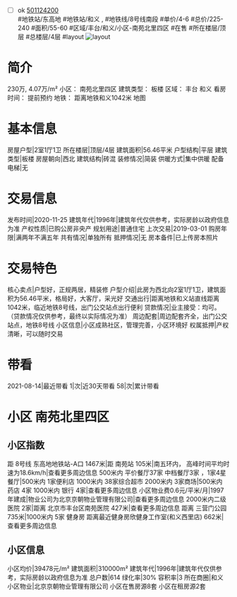 - [ ] ok [501124200](https://bj.5i5j.com/ershoufang/501124200.html)  
 #地铁站/东高地 #地铁站/和义 ,  #地铁线/8号线南段
#单价/4-6 #总价/225-240 #面积/55-60   #区域/丰台/和义/小区-南苑北里四区 #在售 #所在楼层/顶层 #总楼层/4层 #layout 
![layout](http://image2a.5i5j.com/bdir/layout/fb9a58934694440cb5d3e0818d8fb4f0.jpg_P5.jpg) 
# 简介 
 230万,  4.07万/m² 
小区： 南苑北里四区
建筑类型： 板楼
区域： 丰台 和义
看房时间： 提前预约
地铁： 距离地铁和义1042米 地图
# 基本信息 
 房屋户型|2室1厅1卫
所在楼层|顶层/4层
建筑面积|56.46平米
户型结构|平层
建筑类型|板楼
房屋朝向|西北
建筑结构|砖混
装修情况|简装
供暖方式|集中供暖
配备电梯|无
# 交易信息 
 发布时间|2020-11-25
建筑年代|1996年|建筑年代仅供参考，实际房龄以政府信息为准
产权性质|已购公房非央产
规划用途|普通住宅
上次交易|2019-03-01
购房年限|满两年不满五年
共有情况|单独所有
抵押情况|无
房本备件|已上传房本照片
# 交易特色 
 核心卖点|户型好，正规两居，精装修
户型介绍|此房为西北向2室1厅1卫，建筑面积为56.46平米，格局好，大客厅，采光好
交通出行|距离地铁和义站直线距离1042米，临近地铁8号线，出门公交站点出行便利
贷款情况|业主接受：均可。（贷款情况仅供参考，最终以实际情况为准）
周边配套|周边配套齐全，出门公交站点，地铁8号线
小区信息|小区成熟社区，管理完善，小区环境好
权属抵押|产权清晰，可以随时交易
# 带看 
 2021-08-14|最近带看	 1|次|近30天带看	 58|次|累计带看
# 小区 南苑北里四区
## 小区指数 
 距 8号线 东高地地铁站-A口 1467米|距 南苑站 105米|南五环内， 高峰时间平均时速为18.6km/h|查看更多周边信息
500米内 平价餐厅37家
中档餐厅3家 ，1家4星餐厅|500米内 1家便利店
1000米内 38家综合超市
2000米内 3家商场|500米内 药店 4家
1000米内 银行 4家|查看更多周边信息
小区物业费0.6元/平米/月|1997年建成|物业公司为北京京朝物业管理有限公司|查看更多周边信息
2000米内二级医院 2家|距离 北京市丰台区南苑医院  427米|查看更多周边信息
距离 三营门公园 735米|1000米内 5家 健身房
距离最近健身房欣健身工作室(和义西里店) 662米|查看更多周边信息
## 小区信息 
 小区均价|39478元/m²
建筑面积|310000m²
建筑年代|1996年|建筑年代仅供参考，实际房龄以政府信息为准
总户数|614
绿化率|30%
容积率|3
所在商圈|和义
小区物业|北京京朝物业管理有限公司
小区在售房源8套
小区在租房源2套
